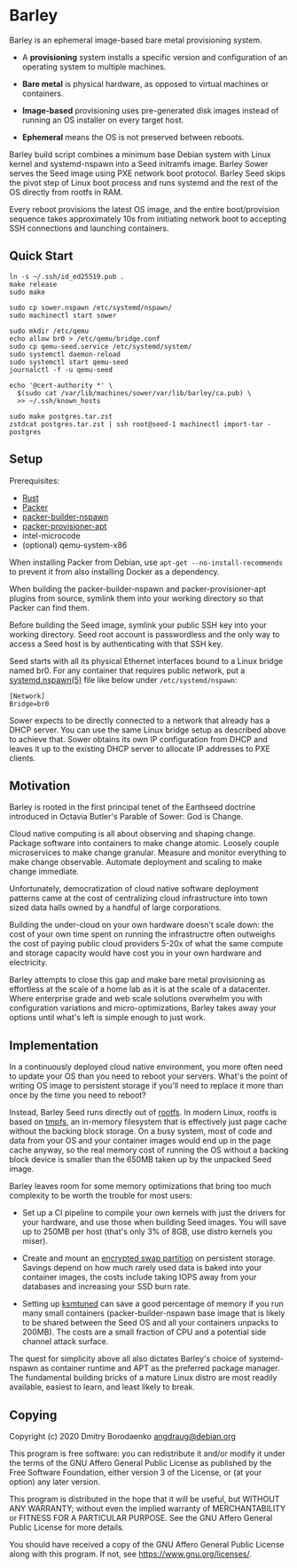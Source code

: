 # Barley

Barley is an ephemeral image-based bare metal provisioning system.

- A **provisioning** system installs a specific version and configuration of an
  operating system to multiple machines.

- **Bare metal** is physical hardware, as opposed to virtual machines or
  containers.

- **Image-based** provisioning uses pre-generated disk images instead of
  running an OS installer on every target host.

- **Ephemeral** means the OS is not preserved between reboots.

Barley build script combines a minimum base Debian system with Linux kernel and
systemd-nspawn into a Seed initramfs image. Barley Sower serves the Seed image
using PXE network boot protocol. Barley Seed skips the pivot step of Linux boot
process and runs systemd and the rest of the OS directly from rootfs in RAM.

Every reboot provisions the latest OS image, and the entire boot/provision
sequence takes approximately 10s from initiating network boot to accepting SSH
connections and launching containers.

## Quick Start

```
ln -s ~/.ssh/id_ed25519.pub .
make release
sudo make

sudo cp sower.nspawn /etc/systemd/nspawn/
sudo machinectl start sower

sudo mkdir /etc/qemu
echo allow br0 > /etc/qemu/bridge.conf
sudo cp qemu-seed.service /etc/systemd/system/
sudo systemctl daemon-reload
sudo systemctl start qemu-seed
journalctl -f -u qemu-seed

echo '@cert-authority *' \
  $(sudo cat /var/lib/machines/sower/var/lib/barley/ca.pub) \
  >> ~/.ssh/known_hosts

sudo make postgres.tar.zst
zstdcat postgres.tar.zst | ssh root@seed-1 machinectl import-tar - postgres
```

## Setup

Prerequisites:
- [Rust](https://www.rust-lang.org/)
- [Packer](https://packer.io/)
- [packer-builder-nspawn](https://git.sr.ht/~angdraug/packer-builder-nspawn)
- [packer-provisioner-apt](https://git.sr.ht/~angdraug/packer-provisioner-apt)
- intel-microcode
- (optional) qemu-system-x86

When installing Packer from Debian, use `apt-get --no-install-recommends` to
prevent it from also installing Docker as a dependency.

When building the packer-builder-nspawn and packer-provisioner-apt plugins from
source, symlink them into your working directory so that Packer can find them.

Before building the Seed image, symlink your public SSH key into your working
directory. Seed root account is passwordless and the only way to access a Seed
host is by authenticating with that SSH key.

Seed starts with all its physical Ethernet interfaces bound to a Linux bridge
named br0. For any container that requires public network, put a
[systemd.nspawn(5)](https://www.freedesktop.org/software/systemd/man/systemd.nspawn.html)
file like below under `/etc/systemd/nspawn`:

```
[Network]
Bridge=br0
```

Sower expects to be directly connected to a network that already has a DHCP
server. You can use the same Linux bridge setup as described above to achieve
that. Sower obtains its own IP configuration from DHCP and leaves it up to the
existing DHCP server to allocate IP addresses to PXE clients.

## Motivation

Barley is rooted in the first principal tenet of the Earthseed doctrine
introduced in Octavia Butler's Parable of Sower: God is Change.

Cloud native computing is all about observing and shaping change. Package
software into containers to make change atomic. Loosely couple microservices to
make change granular. Measure and monitor everything to make change observable.
Automate deployment and scaling to make change immediate.

Unfortunately, democratization of cloud native software deployment patterns
came at the cost of centralizing cloud infrastructure into town sized data
halls owned by a handful of large corporations.

Building the under-cloud on your own hardware doesn't scale down: the cost of
your own time spent on running the infrastructre often outweighs the cost of
paying public cloud providers 5-20x of what the same compute and storage
capacity would have cost you in your own hardware and electricity.

Barley attempts to close this gap and make bare metal provisioning as
effortless at the scale of a home lab as it is at the scale of a datacenter.
Where enterprise grade and web scale solutions overwhelm you with configuration
variations and micro-optimizations, Barley takes away your options until what's
left is simple enough to just work.

## Implementation

In a continuously deployed cloud native environment, you more often need to
update your OS than you need to reboot your servers. What's the point of
writing OS image to persistent storage if you'll need to replace it more than
once by the time you need to reboot?

Instead, Barley Seed runs directly out of
[rootfs](https://www.kernel.org/doc/Documentation/filesystems/ramfs-rootfs-initramfs.txt).
In modern Linux, rootfs is based on
[tmpfs](https://www.kernel.org/doc/Documentation/filesystems/ramfs-rootfs-initramfs.txt),
an in-memory filesystem that is effectively just page cache without the backing
block storage. On a busy system, most of code and data from your OS and your
container images would end up in the page cache anyway, so the real memory cost
of running the OS without a backing block device is smaller than the 650MB
taken up by the unpacked Seed image.

Barley leaves room for some memory optimizations that bring too much complexity
to be worth the trouble for most users:

- Set up a CI pipeline to compile your own kernels with just the drivers for
  your hardware, and use those when building Seed images. You will save up to
  250MB per host (that's only 3% of 8GB, use distro kernels you miser).

- Create and mount an [encrypted swap
  partition](https://wiki.archlinux.org/index.php/Dm-crypt/Swap_encryption) on
  persistent storage. Savings depend on how much rarely used data is baked into
  your container images, the costs include taking IOPS away from your databases
  and increasing your SSD burn rate.

- Setting up [ksmtuned](https://www.kernel.org/doc/Documentation/vm/ksm.txt)
  can save a good percentage of memory if you run many small containers
  (packer-builder-nspawn base image that is likely to be shared between the
  Seed OS and all your containers unpacks to 200MB). The costs are a small
  fraction of CPU and a potential side channel attack surface.

The quest for simplicity above all also dictates Barley's choice of
systemd-nspawn as container runtime and APT as the preferred package manager.
The fundamental building bricks of a mature Linux distro are most readily
available, easiest to learn, and least likely to break.

## Copying

Copyright (c) 2020  Dmitry Borodaenko <angdraug@debian.org>

This program is free software: you can redistribute it and/or modify
it under the terms of the GNU Affero General Public License as
published by the Free Software Foundation, either version 3 of the
License, or (at your option) any later version.

This program is distributed in the hope that it will be useful,
but WITHOUT ANY WARRANTY; without even the implied warranty of
MERCHANTABILITY or FITNESS FOR A PARTICULAR PURPOSE.  See the
GNU Affero General Public License for more details.

You should have received a copy of the GNU Affero General Public License
along with this program.  If not, see <https://www.gnu.org/licenses/>.
